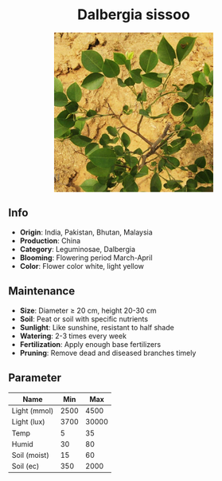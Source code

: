 <h1 align='center'>Dalbergia sissoo</h1>
<p align="center">
    <img 
        align='center'
        width='320'
        src="../images/dalbergia sissoo.png" 
        alt='Dalbergia sissoo' />
</p>

## Info

 - **Origin**: India, Pakistan, Bhutan, Malaysia
 - **Production**: China
 - **Category**: Leguminosae, Dalbergia
 - **Blooming**: Flowering period March-April
 - **Color**: Flower color white, light yellow

## Maintenance

 - **Size**: Diameter ≥ 20 cm, height 20-30 cm
 - **Soil**: Peat or soil with specific nutrients
 - **Sunlight**: Like sunshine, resistant to half shade
 - **Watering**: 2-3 times every week
 - **Fertilization**: Apply enough base fertilizers
 - **Pruning**: Remove dead and diseased branches timely

## Parameter

| Name         | Min  | Max   |
|--------------|------|-------|
| Light (mmol) | 2500 | 4500  |
| Light (lux)  | 3700 | 30000 |
| Temp         | 5    | 35    |
| Humid        | 30   | 80    |
| Soil (moist) | 15   | 60    |
| Soil (ec)    | 350  | 2000  |